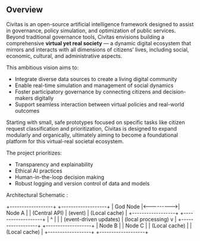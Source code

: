 ## Overview

Civitas is an open-source artificial intelligence framework designed to assist in governance, policy simulation, and optimization of public services.  
Beyond traditional governance tools, Civitas envisions building a comprehensive **virtual yet real society** — a dynamic digital ecosystem that mirrors and interacts with all dimensions of citizens’ lives, including social, economic, cultural, and administrative aspects.

This ambitious vision aims to:  
- Integrate diverse data sources to create a living digital community  
- Enable real-time simulation and management of social dynamics  
- Foster participatory governance by connecting citizens and decision-makers digitally  
- Support seamless interaction between virtual policies and real-world outcomes  

Starting with small, safe prototypes focused on specific tasks like citizen request classification and prioritization, Civitas is designed to expand modularly and organically, ultimately aiming to become a foundational platform for this virtual-real societal ecosystem.  

The project prioritizes:  
- Transparency and explainability  
- Ethical AI practices  
- Human-in-the-loop decision making  
- Robust logging and version control of data and models


Architectural Schematic :

+------------------+           +-------------------+
|    God Node      |<--------->|    Node A          |
|  (Central API)   |  (event)  |  (Local cache)     |
+------------------+           +-------------------+
         |                            ^
         |                            |
         | (event-driven updates)     | (local processing)
         v                            |
+------------------+           +-------------------+
|    Node B        |           |    Node C          |
|  (Local cache)   |           |  (Local cache)     |
+------------------+           +-------------------+  
